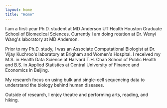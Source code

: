 ```yaml
---
layout: home
title: "Home"
---
```


I am a first-year Ph.D. student at MD Anderson UT Health Houston Graduate School of Biomedical Sciences. Currently I am doing rotation at Dr. Wenyi Wang's laboratory at MD Anderson.

Prior to my Ph.D. study, I was an Associate Computational Biologist at Dr. Vijay Kuchroo's laboratory at Brigham and Women's Hospital. I received my M.S. in Health Data Science at Harvard T.H. Chan School of Public Health and B.S. in Applied Statistics at Central University of Finance and Economics in Beijing.

My research focus on using bulk and single-cell sequencing data to understand the biology behind human diseases.

Outside of research, I enjoy theatre and performing arts, reading, and hiking.
